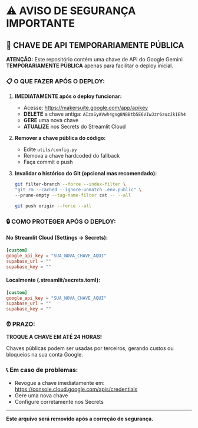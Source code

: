 # ⚠️ AVISO DE SEGURANÇA IMPORTANTE

## 🔴 CHAVE DE API TEMPORARIAMENTE PÚBLICA

**ATENÇÃO:** Este repositório contém uma chave de API do Google Gemini **TEMPORARIAMENTE PÚBLICA** apenas para facilitar o deploy inicial.

### 📋 O QUE FAZER APÓS O DEPLOY:

1. **IMEDIATAMENTE após o deploy funcionar:**
   - Acesse: https://makersuite.google.com/app/apikey
   - **DELETE** a chave antiga: `AIzaSyAVwh4gsg8NBBtb5E6VIwJzr6zuzJkIEh4`
   - **GERE** uma nova chave
   - **ATUALIZE** nos Secrets do Streamlit Cloud

2. **Remover a chave pública do código:**
   - Edite `utils/config.py`
   - Remova a chave hardcoded do fallback
   - Faça commit e push

3. **Invalidar o histórico do Git (opcional mas recomendado):**
   ```bash
   git filter-branch --force --index-filter \
   "git rm --cached --ignore-unmatch .env.public" \
   --prune-empty --tag-name-filter cat -- --all
   
   git push origin --force --all
   ```

### 🔒 COMO PROTEGER APÓS O DEPLOY:

#### No Streamlit Cloud (Settings → Secrets):
```toml
[custom]
google_api_key = "SUA_NOVA_CHAVE_AQUI"
supabase_url = ""
supabase_key = ""
```

#### Localmente (.streamlit/secrets.toml):
```toml
[custom]
google_api_key = "SUA_NOVA_CHAVE_AQUI"
supabase_url = ""
supabase_key = ""
```

### ⏰ PRAZO:

**TROQUE A CHAVE EM ATÉ 24 HORAS!**

Chaves públicas podem ser usadas por terceiros, gerando custos ou bloqueios na sua conta Google.

### 📞 Em caso de problemas:

- Revogue a chave imediatamente em: https://console.cloud.google.com/apis/credentials
- Gere uma nova chave
- Configure corretamente nos Secrets

---

**Este arquivo será removido após a correção de segurança.**
